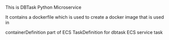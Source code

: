 This is DBTask Python Microservice

It contains a dockerfile which is used to create a docker image that is used in

containerDefinition part of ECS TaskDefinition for dbtask ECS service task
